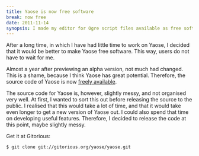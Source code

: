 ```yaml
---
title: Yaose is now free software
break: now free
date: 2011-11-14
synopsis: I made my editor for Ogre script files available as free software.
---
```


After a long time, in which I have had little time to work on Yaose,
I decided that it would be better to make Yaose free software.
This way, users do not have to wait for me.

Almost a year after previewing an alpha version, not much had changed.
This is a shame, because I think Yaose has great potential.
Therefore, the source code of Yaose is now
[freely available](http://veniogames.com/downloads/yaose/free-software).

The source code for Yaose is, however, slightly messy,
and not organised very well.
At first, I wanted to sort this out before releasing the source to the public.
I realised that this would take a lot of time,
and that it would take even longer to get a new version of Yaose out.
I could also spend that time on developing useful features.
Therefore, I decided to release the code at this point, maybe slightly messy.

Get it at Gitorious:

    $ git clone git://gitorious.org/yaose/yaose.git

